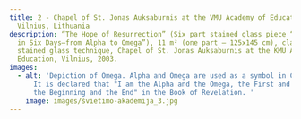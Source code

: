 ```yaml
---
title: 2 - Chapel of St. Jonas Auksaburnis at the VMU Academy of Education,
  Vilnius, Lithuania
description: “The Hope of Resurrection” (Six part stained glass piece “The World
  in Six Days–from Alpha to Omega”), 11 m² (one part – 125x145 cm), classical
  stained glass technique, Chapel of St. Jonas Auksaburnis at the KMU Academy of
  Education, Vilnius, 2003.
images:
  - alt: 'Depiction of Omega. Alpha and Omega are used as a symbol in Christianity.
      It is declared that "I am the Alpha and the Omega, the First and the Last,
      the Beginning and the End" in the Book of Revelation. '
    image: images/švietimo-akademija_3.jpg
---
```

